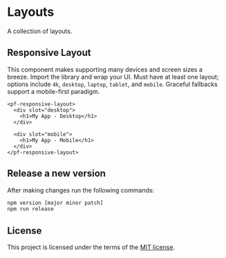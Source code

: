 # Layouts

A collection of layouts.

## Responsive Layout

This component makes supporting many devices and screen sizes a breeze. Import the library and wrap your UI. Must have at least one layout; options include `4k`, `desktop`, `laptop`, `tablet`, and `mobile`. Graceful fallbacks support a mobile-first paradigm.

```
<pf-responsive-layout>
  <div slot="desktop">
    <h1>My App - Desktop</h1>
  </div>

  <div slot="mobile">
    <h1>My App - Mobile</h1>
  </div>
</pf-responsive-layout>
```

## Release a new version

After making changes run the following commands:

```bash
npm version [major minor patch]
npm run release
```

## License

This project is licensed under the terms of the [MIT license](/LICENSE).
